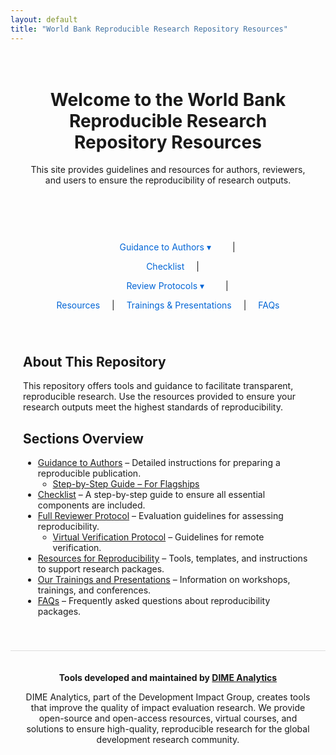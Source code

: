 ```yaml
---
layout: default
title: "World Bank Reproducible Research Repository Resources"
---
```


<header style="text-align: center; padding: 20px;">
  <h1>Welcome to the World Bank Reproducible Research Repository Resources</h1>
  <p>This site provides guidelines and resources for authors, reviewers, and users to ensure the reproducibility of research outputs.</p>
</header>

<style>
  .dropdown {
    position: relative;
    display: inline-block;
    margin: 0 15px;
  }

  .dropdown-content {
    display: none;
    position: absolute;
    background-color: white;
    border: 1px solid #ccc;
    min-width: 240px;
    text-align: left;
    z-index: 1000;
    box-shadow: 0px 8px 16px rgba(0,0,0,0.2);
  }

  .dropdown-content a {
    display: block;
    padding: 10px;
    color: #0366d6;
    text-decoration: none;
  }

  .dropdown:hover .dropdown-content {
    display: block;
  }

  nav a {
    margin: 0 15px;
    color: #0366d6;
    text-decoration: none;
  }
</style>

<nav style="text-align: center; margin: 20px 0;">
  <div class="dropdown">
    <a href="./guidance_note_wb.html">Guidance to Authors ▾</a>
    <div class="dropdown-content">
      <a href="./guidance_note_wb.html">📘 Full Guidance Note</a>
      <a href="./guidance/step_by_step_flagships.html">📋 Step-by-Step – For Flagships</a>
    </div>
  </div> |

  <a href="./reproducibility_package_checklist.html">Checklist</a> |

  <div class="dropdown">
    <a href="./reproducibility_reviewer_protocol.html">Review Protocols ▾</a>
    <div class="dropdown-content">
      <a href="./reproducibility_reviewer_protocol.html">🔎 Full Reviewer Protocol</a>
      <a href="./guidance/virtual_reproducibility_verification_protocol.html">💻 Virtual Verification Protocol</a>
    </div>
  </div> |

  <a href="./resources.html">Resources</a> |
  <a href="./reproducible_research_trainings.html">Trainings & Presentations</a> |
  <a href="./reproducibility_FAQs.html">FAQs</a>
</nav>

<section style="max-width: 800px; margin: auto; padding: 20px;">
  <h2>About This Repository</h2>
  <p>This repository offers tools and guidance to facilitate transparent, reproducible research. Use the resources provided to ensure your research outputs meet the highest standards of reproducibility.</p>

  <h2>Sections Overview</h2>
  <ul>
    <li>
      <a href="./guidance_note_wb.html">Guidance to Authors</a> – Detailed instructions for preparing a reproducible publication.
      <ul>
        <li><a href="./guidance/step_by_step_flagships.html">Step-by-Step Guide – For Flagships</a></li>
      </ul>
    </li>
    <li><a href="./reproducibility_package_checklist.html">Checklist</a> – A step-by-step guide to ensure all essential components are included.</li>
    <li>
      <a href="./reproducibility_reviewer_protocol.html">Full Reviewer Protocol</a> – Evaluation guidelines for assessing reproducibility.
      <ul>
        <li><a href="./guidance/virtual_reproducibility_verification_protocol.html">Virtual Verification Protocol</a> – Guidelines for remote verification.</li>
      </ul>
    </li>
    <li><a href="./resources.html">Resources for Reproducibility</a> – Tools, templates, and instructions to support research packages.</li>
    <li><a href="./reproducible_research_trainings.html">Our Trainings and Presentations</a> – Information on workshops, trainings, and conferences.</li>
    <li><a href="./reproducibility_FAQs.html">FAQs</a> – Frequently asked questions about reproducibility packages.</li>
  </ul>
</section>


<footer style="text-align: center; padding: 20px; border-top: 1px solid #ddd; margin-top: 20px;">
  <p><strong>Tools developed and maintained by 
    <a href="https://www.worldbank.org/en/about/unit/unit-dec/impactevaluation/dime-analytics" target="_blank">DIME Analytics</a></strong></p>
  <p>DIME Analytics, part of the Development Impact Group, creates tools that improve the quality of impact evaluation research. We provide open-source and open-access resources, virtual courses, and solutions to ensure high-quality, reproducible research for the global development research community.</p>
</footer>

